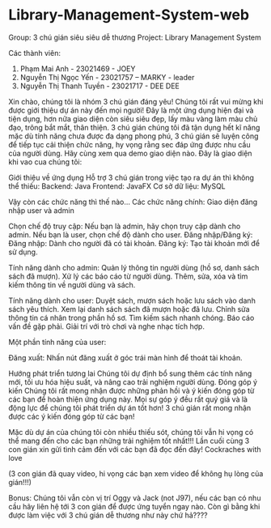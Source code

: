 # Library-Management-System-web
Group: 3 chú gián siêu siêu dễ thương
Project: Library Management System

Các thành viên:
1. Phạm Mai Anh - 23021469 - JOEY
2. Nguyễn Thị Ngọc Yến - 23021757 – MARKY - leader
3. Nguyễn Thị Thanh Tuyền - 23021717 - DEE DEE

Xin chào, chúng tôi là nhóm 3 chú gián đáng yêu!
Chúng tôi rất vui mừng khi được giới thiệu dự án này đến mọi người! Đây là một ứng dụng hiện đại và tiện dụng, hơn nữa giao diện còn siêu siêu đẹp, lấy màu vàng làm màu chủ đạo, trông bắt mắt, thân thiện.
3 chú gián chúng tôi đã tận dụng hết kĩ năng mặc dù tính năng chưa được đa dạng phong phú, 3 chú gián sẽ luyện công để tiếp tục cải thiện chức năng, hy vọng rằng sec đáp ứng được nhu cầu của người dùng.
Hãy cùng xem qua demo giao diện nào.
Đây là giao diện khi vao cua chúng tôi:


Giới thiệu về ứng dụng
Hỗ trợ 3 chú gián trong việc tạo ra dự án thì không thể thiếu:
Backend: Java
Frontend: JavaFX
Cơ sở dữ liệu: MySQL

Vậy còn các chức năng thì thế nào…
Các chức năng chính:
Giao diện đăng nhập user và admin


Chọn chế độ truy cập:
Nếu bạn là admin, hãy chọn truy cập dành cho admin.
Nếu bạn là user, chọn chế độ dành cho user.
Đăng nhập/Đăng ký:
Đăng nhập: Dành cho người đã có tài khoản.
Đăng ký: Tạo tài khoản mới để sử dụng.



Tính năng dành cho admin:
Quản lý thông tin người dùng (hồ sơ, danh sách sách đã mượn).
Xử lý các báo cáo từ người dùng.
Thêm, sửa, xóa và tìm kiếm thông tin về người dùng và sách.



Tính năng dành cho user:
Duyệt sách, mượn sách hoặc lưu sách vào danh sách yêu thích.
Xem lại danh sách sách đã mượn hoặc đã lưu.
Chỉnh sửa thông tin cá nhân trong phần hồ sơ.
Tìm kiếm sách nhanh chóng.
Báo cáo vấn đề gặp phải.
Giải trí với trò chơi và nghe nhạc tích hợp.

Một phần tính năng của user:








Đăng xuất:
Nhấn nút đăng xuất ở góc trái màn hình để thoát tài khoản.

Hướng phát triển tương lai
Chúng tôi dự định bổ sung thêm các tính năng mới, tối ưu hóa hiệu suất, và nâng cao trải nghiệm người dùng.
Đóng góp ý kiến
Chúng tôi rất mong nhận được những phản hồi và ý kiến đóng góp từ các bạn để hoàn thiện ứng dụng này. Mọi sự góp ý đều rất quý giá và là động lực để chúng tôi phát triển dự án tốt hơn!
3 chú gián rất mong nhận được các ý kiến đóng góp từ các bạn!

Mặc dù dự án của chúng tôi còn nhiều thiếu sót, chúng tôi vẫn hi vọng có thể mang đến cho các bạn những trải nghiệm tốt nhất!!!
Lần cuối cùng 3 con gián xin gửi tình cảm đến với các bạn đã đọc đến đây!
Cockraches with love

(3 con gián đã quay video, hi vọng các bạn xem video để không hụ lòng của gián!!!)

Bonus:
Chúng tôi vẫn còn vị trí Oggy và Jack (not J97), nếu các bạn có nhu cầu hãy liên hệ tới 3 con gián để được ứng tuyển ngay nào. Còn gì bằng khi được làm việc với 3 chú gián dễ thương như này chứ hả????

